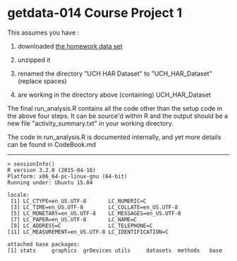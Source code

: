 # getdata-014 Course Project 1

This assumes you have :

1. downloaded [the homework data set](https://d396qusza40orc.cloudfront.net/getdata%2Fprojectfiles%2FUCI%20HAR%20Dataset.zip) 

2. unzipped it

3. renamed the directory "UCH HAR Dataset" to "UCH_HAR_Dataset" (replace spaces)

4. are working in the directory above (containing) UCH_HAR_Dataset

The final run_analysis.R contains all the code other than the setup
code in the above four steps. It can be source'd within R
and the output should be a new file "activity_summary.txt"
in your working directory.

The code in run_analysis.R is documented internally, and yet more
details can be found in CodeBook.md

----

```
> sessionInfo()
R version 3.2.0 (2015-04-16)
Platform: x86_64-pc-linux-gnu (64-bit)
Running under: Ubuntu 15.04

locale:
 [1] LC_CTYPE=en_US.UTF-8       LC_NUMERIC=C              
 [3] LC_TIME=en_US.UTF-8        LC_COLLATE=en_US.UTF-8    
 [5] LC_MONETARY=en_US.UTF-8    LC_MESSAGES=en_US.UTF-8   
 [7] LC_PAPER=en_US.UTF-8       LC_NAME=C                 
 [9] LC_ADDRESS=C               LC_TELEPHONE=C            
[11] LC_MEASUREMENT=en_US.UTF-8 LC_IDENTIFICATION=C       

attached base packages:
[1] stats     graphics  grDevices utils     datasets  methods   base 
```